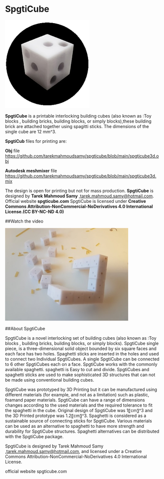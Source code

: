 # SpgtiCube
![](https://github.com/tarekmahmoudsamy/spgticube/blob/main/spgticube.jpg)

**SpgtiCube** is a printable interlocking building cubes (also known as :Toy blocks , building bricks, building blocks, or simply blocks),these building brick are attached together using spagitti sticks.
The dimensions of the single cube are 12 mm^3.

**SpgtiCub** files for printing are:

**Obj** file
https://github.com/tarekmahmoudsamy/spgticube/blob/main/spgticube3d.obj

**Autodesk meshmixer** file
https://github.com/tarekmahmoudsamy/spgticube/blob/main/spgticube3d.mix


The design is open for printing but not for mass production.
**SpgtiCube** is designed by **Tarek Mahmoud Samy** ,tarek.mahmoud.samy@hotmail.com. 
Official website **spgticube.com**
SpgtiCube is licensed under  **Creative Commons Attribution-NonCommercial-NoDerivatives 4.0 International License.(CC BY-NC-ND 4.0)**



##Watch the video

[![spgticube on Youtube](https://github.com/tarekmahmoudsamy/spgticube/blob/main/spgticube2.jpg)](https://www.youtube.com/watch?v=pQxLeeunF0c)








##About SpgtiCube
 
SpgtiCube is a novel interlocking set of building cubes (also known as :Toy blocks , building bricks, building blocks, or simply blocks). 
SpgtiCube single piece,  is a three-dimensional solid object bounded by six square faces and each face has two holes.
Spaghetti sticks are inserted in the holes and used to connect two Individual SpgtiCubes.
A single SpgtiCube can be connected to 6 other SpgtiCubes each on a face.
SpgtiCube works with the commonly available spaghetti. spaghetti is Easy to cut and divide.
SpgtiCubes and spaghetti sticks are used to make sophisticated 3D structures that can not be made using conventional building cubes.

SpgtiCube was prototyped by 3D Printing but it can be manufactured using different materials (for example, and not as a limitation) such as plastic, foamand paper materials.
SpgtiCube can have a range of dimensions changes according to the used materials and the required tolerance to fit the spaghetti in the cube. Original design of SpgtiCube was 1〖cm〗^3 and the 3D Printed prototype was 1.2〖cm〗^3.
Spaghetti is considered as a sustainable source of connecting sticks for SpgtiCube.
Various materials can be used as an alternative to spaghetti to have more strength and durability for SpgtiCube structures. Spaghetti alternatives can be distributed with the SpgtiCube package.

SpgtiCube is designed by Tarek Mahmoud Samy ,tarek.mahmoud.samy@hotmail.com,  and licensed under a Creative Commons Attribution-NonCommercial-NoDerivatives 4.0 International License.
  
  official website spgticube.com




